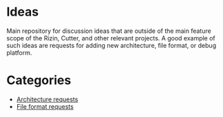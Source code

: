 # Ideas

Main repository for discussion ideas that are outside of the main feature scope of the Rizin,
Cutter, and other relevant projects. A good example of such ideas are requests for adding
new architecture, file format, or debug platform.

# Categories

- [Architecture requests](https://github.com/rizinorg/ideas/labels/New%20Architecture)
- [File format requests](https://github.com/rizinorg/ideas/labels/New%20File%20Format)
